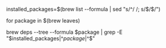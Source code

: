 installed_packages=$(brew list --formula | sed "s/^/ /; s/$/$/")

for package in $(brew leaves)

brew deps --tree --formula $package | grep -E "$installed_packages|^$package$|^$"
